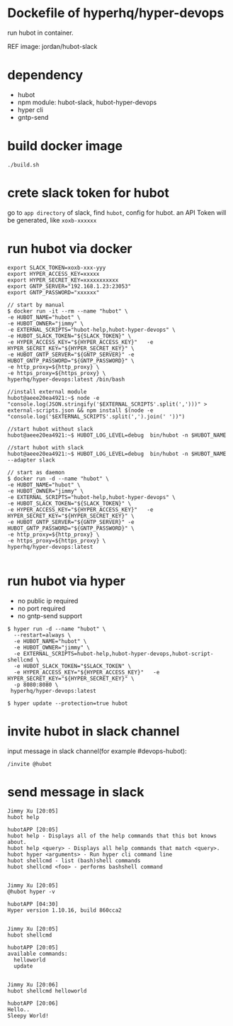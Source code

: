 Dockefile of hyperhq/hyper-devops
==============================================

run hubot in container. 

REF image: jordan/hubot-slack

# dependency

- hubot
- npm module: hubot-slack, hubot-hyper-devops
- hyper cli
- gntp-send

# build docker image

```
./build.sh
```

# crete slack token for hubot
go to `app directory` of slack, find `hubot`, config for hubot.
an API Token will be generated, like `xoxb-xxxxxx`

# run hubot via docker

```
export SLACK_TOKEN=xoxb-xxx-yyy
export HYPER_ACCESS_KEY=xxxxx
export HYPER_SECRET_KEY=xxxxxxxxxxx
export GNTP_SERVER="192.168.1.23:23053"
export GNTP_PASSWORD="xxxxxx"

// start by manual
$ docker run -it --rm --name "hubot" \
-e HUBOT_NAME="hubot" \
-e HUBOT_OWNER="jimmy" \
-e EXTERNAL_SCRIPTS="hubot-help,hubot-hyper-devops" \
-e HUBOT_SLACK_TOKEN="${SLACK_TOKEN}" \
-e HYPER_ACCESS_KEY="${HYPER_ACCESS_KEY}"   -e HYPER_SECRET_KEY="${HYPER_SECRET_KEY}" \
-e HUBOT_GNTP_SERVER="${GNTP_SERVER}" -e HUBOT_GNTP_PASSWORD="${GNTP_PASSWORD}" \
-e http_proxy=${http_proxy} \
-e https_proxy=${https_proxy} \
hyperhq/hyper-devops:latest /bin/bash

//install external module
hubot@aeee20ea4921:~$ node -e "console.log(JSON.stringify('$EXTERNAL_SCRIPTS'.split(',')))" > external-scripts.json && npm install $(node -e "console.log('$EXTERNAL_SCRIPTS'.split(',').join(' '))")

//start hubot without slack
hubot@aeee20ea4921:~$ HUBOT_LOG_LEVEL=debug  bin/hubot -n $HUBOT_NAME

//start hubot with slack
hubot@aeee20ea4921:~$ HUBOT_LOG_LEVEL=debug  bin/hubot -n $HUBOT_NAME --adapter slack
```

```
// start as daemon
$ docker run -d --name "hubot" \
-e HUBOT_NAME="hubot" \
-e HUBOT_OWNER="jimmy" \
-e EXTERNAL_SCRIPTS="hubot-help,hubot-hyper-devops" \
-e HUBOT_SLACK_TOKEN="${SLACK_TOKEN}" \
-e HYPER_ACCESS_KEY="${HYPER_ACCESS_KEY}"   -e HYPER_SECRET_KEY="${HYPER_SECRET_KEY}" \
-e HUBOT_GNTP_SERVER="${GNTP_SERVER}" -e HUBOT_GNTP_PASSWORD="${GNTP_PASSWORD}" \
-e http_proxy=${http_proxy} \
-e https_proxy=${https_proxy} \
hyperhq/hyper-devops:latest


```

# run hubot via hyper

- no public ip required
- no port required
- no gntp-send support

```
$ hyper run -d --name "hubot" \
  --restart=always \
  -e HUBOT_NAME="hubot" \
  -e HUBOT_OWNER="jimmy" \
  -e EXTERNAL_SCRIPTS=hubot-help,hubot-hyper-devops,hubot-script-shellcmd \
  -e HUBOT_SLACK_TOKEN="$SLACK_TOKEN" \
  -e HYPER_ACCESS_KEY="${HYPER_ACCESS_KEY}"   -e HYPER_SECRET_KEY="${HYPER_SECRET_KEY}" \
  -p 8080:8080 \
 hyperhq/hyper-devops:latest

$ hyper update --protection=true hubot
```

# invite hubot in slack channel

input message in slack channel(for example #devops-hubot):

```
/invite @hubot
```

# send message in slack

```
Jimmy Xu [20:05]
hubot help

hubotAPP [20:05]
hubot help - Displays all of the help commands that this bot knows about.
hubot help <query> - Displays all help commands that match <query>.
hubot hyper <arguments> - Run hyper cli command line
hubot shellcmd - list (bash)shell commands
hubot shellcmd <foo> - performs bashshell command


Jimmy Xu [20:05]
@hubot hyper -v

hubotAPP [04:30] 
Hyper version 1.10.16, build 860cca2


Jimmy Xu [20:05]
hubot shellcmd

hubotAPP [20:05]
available commands:
  helloworld
  update


Jimmy Xu [20:06]
hubot shellcmd helloworld

hubotAPP [20:06]
Hello..
Sleepy World!
```
